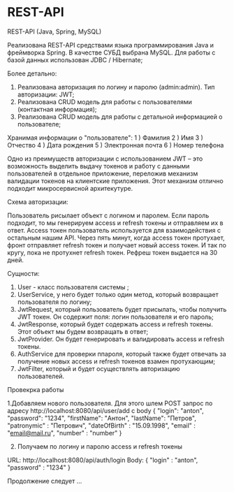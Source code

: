 # REST-API
REST-API (Java, Spring, MySQL) 

Реализована REST-API средствами языка программирования Java и фреймворка Spring.
В качестве СУБД выбрана MySQL. Для работы с базой данных использован JDBC / Hibernate;

Более детально:
  1. Реализована авторизация по логину и паролю (admin:admin). Тип авторизации: JWT;
  2. Реализована CRUD модель для работы с пользователями (контактная информация);
  3. Реализована CRUD модель для работы с детальной информацией о пользователе;
 
Хранимая информации о "пользователе":
1 ) Фамилия
2 ) Имя
3 ) Отчество
4 ) Дата рождения
5 ) Электронная почта
6 ) Номер телефона


Одно из преимуществ авторизации с использованием JWT – это возможность выделить выдачу токенов и работу с данными пользователей в отдельное приложение, переложив механизм валидации токенов на клиентские приложения. Этот механизм отлично подходит микросервисной архитекутуре.

Схема авторизации:

Пользователь рисылает объект с логином и паролем.
Если пароль подходит, то мы генерируем access и refresh токены и отправляем их в ответ.
Access токен пользователь используется для взаимодействия с остальным нашим API.
Через пять минут, когда access токен протухает, фронт отправляет refresh токен и получает новый access токен. И так по кругу, пока не протухнет refresh токен.
Рефреш токен выдается на 30 дней. 

Сущности:
  1. User - класс пользователя системы ;
  2. UserService, у него будет только один метод, который возвращает пользователя по логину;
  3. JwtRequest, который пользователь будет присылать, чтобы получить JWT токен. Он содержит поля: логин пользователя и его пароль;
  4. JwtResponse, который будет содержать access и refresh токены. Этот объект мы будем возвращать в ответ;
  5. JwtProvider. Он будет генерировать и валидировать access и refresh токены.
  6. AuthService для проверки ппароля, который также будет отвечать за получение новых access и refresh токенов взамен протухающим;
  7. JwtFilter, который и будет осуществлять авторизацию пользователей.

Провекрка работы

  1.Добавляем нового пользователя. Для этого шлем POST запрос по адресу http://localhost:8080/api/user/add с body
      {
          "login": "anton",
          "password": "1234",
          "firstName": "Антон",
          "lastName": "Петров",
          "patronymic" : "Петрович",
          "dateOfBirth" : "15.09.1998",
          "email" : "email@mail.ru",
          "number" : "number"
      }
      
 2. Получаем по логину и паролю access и refresh токены
 
 URL: http://localhost:8080/api/auth/login
 Body:
     {
        "login" : "anton",
        "password" : "1234"
     }
     
  Продолжение следует ...
